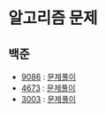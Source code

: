 # 알고리즘 문제
## 백준
- [9086](https://www.acmicpc.net/problem/9086) : [문제풀이](https://github.com/uniye/Algorithm_code/blob/main/6week/9086.cpp)
- [4673](https://www.acmicpc.net/problem/2960) : [문제풀이](https://github.com/uniye/Algorithm_code/blob/main/6week/2960.cpp)
- [3003](https://www.acmicpc.net/problem/2902) : [문제풀이](https://github.com/uniye/Algorithm_code/blob/main/6week/2902.cpp)
